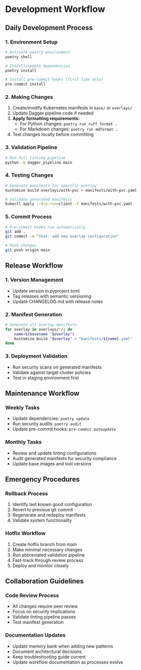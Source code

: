 # Development Workflow

## Daily Development Process

### 1. Environment Setup

```bash
# Activate poetry environment
poetry shell

# Install/update dependencies
poetry install

# Install pre-commit hooks (first time only)
pre-commit install
```

### 2. Making Changes

1. Create/modify Kubernetes manifests in `base/` or `overlays/`
1. Update Dagger pipeline code if needed
1. **Apply formatting requirements:**
   - For Python changes: `poetry run ruff format .`
   - For Markdown changes: `poetry run mdformat .`
1. Test changes locally before committing

### 3. Validation Pipeline

```bash
# Run full linting pipeline
python -m dagger_pipeline.main
```

### 4. Testing Changes

```bash
# Generate manifests for specific overlay
kustomize build overlays/with-pvc > manifests/with-pvc.yaml

# Validate generated manifests
kubectl apply --dry-run=client -f manifests/with-pvc.yaml
```

### 5. Commit Process

```bash
# Pre-commit hooks run automatically
git add .
git commit -m "feat: add new overlay configuration"

# Push changes
git push origin main
```

## Release Workflow

### 1. Version Management

- Update version in pyproject.toml
- Tag releases with semantic versioning
- Update CHANGELOG.md with release notes

### 2. Manifest Generation

```bash
# Generate all overlay manifests
for overlay in overlays/*/; do
    name=$(basename "$overlay")
    kustomize build "$overlay" > "manifests/${name}.yaml"
done
```

### 3. Deployment Validation

- Run security scans on generated manifests
- Validate against target cluster policies
- Test in staging environment first

## Maintenance Workflow

### Weekly Tasks

- Update dependencies: `poetry update`
- Run security audits: `poetry audit`
- Update pre-commit hooks: `pre-commit autoupdate`

### Monthly Tasks

- Review and update linting configurations
- Audit generated manifests for security compliance
- Update base images and tool versions

## Emergency Procedures

### Rollback Process

1. Identify last known good configuration
1. Revert to previous git commit
1. Regenerate and redeploy manifests
1. Validate system functionality

### Hotfix Workflow

1. Create hotfix branch from main
1. Make minimal necessary changes
1. Run abbreviated validation pipeline
1. Fast-track through review process
1. Deploy and monitor closely

## Collaboration Guidelines

### Code Review Process

- All changes require peer review
- Focus on security implications
- Validate linting pipeline passes
- Test manifest generation

### Documentation Updates

- Update memory bank when adding new patterns
- Document architectural decisions
- Keep troubleshooting guide current
- Update workflow documentation as processes evolve
